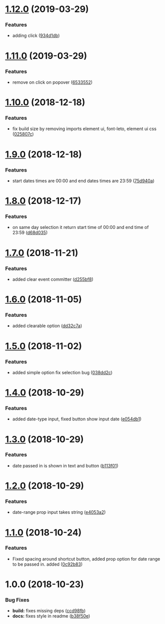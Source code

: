 # [1.12.0](https://github.com/tillhub/vue-date-picker/compare/v1.11.0...v1.12.0) (2019-03-29)


### Features

* adding click ([934d1db](https://github.com/tillhub/vue-date-picker/commit/934d1db))

# [1.11.0](https://github.com/tillhub/vue-date-picker/compare/v1.10.0...v1.11.0) (2019-03-29)


### Features

* remove on click on popover ([6533552](https://github.com/tillhub/vue-date-picker/commit/6533552))

# [1.10.0](https://github.com/tillhub/vue-date-picker/compare/v1.9.0...v1.10.0) (2018-12-18)


### Features

* fix build size by removing imports element ui, font-leto, element ui css ([025807c](https://github.com/tillhub/vue-date-picker/commit/025807c))

# [1.9.0](https://github.com/tillhub/vue-date-picker/compare/v1.8.0...v1.9.0) (2018-12-18)


### Features

* start dates times are 00:00 and end dates times are 23:59 ([75d940a](https://github.com/tillhub/vue-date-picker/commit/75d940a))

# [1.8.0](https://github.com/tillhub/vue-date-picker/compare/v1.7.0...v1.8.0) (2018-12-17)


### Features

* on same day selection it return start time of 00:00 and end time of 23:59 ([d68d035](https://github.com/tillhub/vue-date-picker/commit/d68d035))

# [1.7.0](https://github.com/tillhub/vue-date-picker/compare/v1.6.0...v1.7.0) (2018-11-21)


### Features

* added clear event committer ([d255bf8](https://github.com/tillhub/vue-date-picker/commit/d255bf8))

# [1.6.0](https://github.com/tillhub/vue-date-picker/compare/v1.5.0...v1.6.0) (2018-11-05)


### Features

* added clearable option ([dd32c7a](https://github.com/tillhub/vue-date-picker/commit/dd32c7a))

# [1.5.0](https://github.com/tillhub/vue-date-picker/compare/v1.4.0...v1.5.0) (2018-11-02)


### Features

* added simple option fix selection bug ([038dd2c](https://github.com/tillhub/vue-date-picker/commit/038dd2c))

# [1.4.0](https://github.com/tillhub/vue-date-picker/compare/v1.3.0...v1.4.0) (2018-10-29)


### Features

* added date-type input, fixed button show input date ([e054db1](https://github.com/tillhub/vue-date-picker/commit/e054db1))

# [1.3.0](https://github.com/tillhub/vue-date-picker/compare/v1.2.0...v1.3.0) (2018-10-29)


### Features

* date passed in is shown in text and button ([b113f01](https://github.com/tillhub/vue-date-picker/commit/b113f01))

# [1.2.0](https://github.com/tillhub/vue-date-picker/compare/v1.1.0...v1.2.0) (2018-10-29)


### Features

* date-range prop input takes string ([e4053a2](https://github.com/tillhub/vue-date-picker/commit/e4053a2))

# [1.1.0](https://github.com/tillhub/vue-date-picker/compare/v1.0.0...v1.1.0) (2018-10-24)


### Features

* Fixed spacing around shortcut button, added prop option for date range to be passed in. added ([0c92b83](https://github.com/tillhub/vue-date-picker/commit/0c92b83))

# 1.0.0 (2018-10-23)


### Bug Fixes

* **build:** fixes missing deps ([ccd98fb](https://github.com/tillhub/vue-date-picker/commit/ccd98fb))
* **docs:** fixes style in readme ([b38f50e](https://github.com/tillhub/vue-date-picker/commit/b38f50e))
